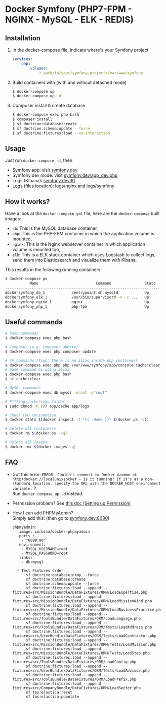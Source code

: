# Docker Symfony (PHP7-FPM - NGINX - MySQL - ELK - REDIS)

## Installation

1. In the docker-compose file, indicate where's your Symfony project

    ```yml
    services:
        php:
            volumes:
                - path/to/your/symfony-project:/var/www/symfony
    ```

2. Build containers with (with and without detached mode)

    ```bash
    $ docker-compose up
    $ docker-compose up -d
    ```

3. Composer install & create database

    ```bash
    $ docker-compose exec php bash
    $ composer install
    $ sf doctrine:database:create
    $ sf doctrine:schema:update --force
    $ sf doctrine:fixtures:load --no-interaction
    ```

## Usage

Just run `docker-compose -d`, then:

* Symfony app: visit [symfony.dev](http://symfony.dev)  
* Symfony dev mode: visit [symfony.dev/app_dev.php](http://symfony.dev/app_dev.php)  
* Logs (Kibana): [symfony.dev:81](http://symfony.dev:81)
* Logs (files location): logs/nginx and logs/symfony

## How it works?

Have a look at the `docker-compose.yml` file, here are the `docker-compose` built images:

* `db`: This is the MySQL database container,
* `php`: This is the PHP-FPM container in which the application volume is mounted,
* `nginx`: This is the Nginx webserver container in which application volume is mounted too,
* `elk`: This is a ELK stack container which uses Logstash to collect logs, send them into Elasticsearch and visualize them with Kibana,

This results in the following running containers:

```bash
$ docker-compose ps
           Name                          Command               State              Ports            
--------------------------------------------------------------------------------------------------
dockersymfony_db_1            /entrypoint.sh mysqld            Up      0.0.0.0:3306->3306/tcp      
dockersymfony_elk_1           /usr/bin/supervisord -n -c ...   Up      0.0.0.0:81->80/tcp          
dockersymfony_nginx_1         nginx                            Up      443/tcp, 0.0.0.0:80->80/tcp
dockersymfony_php_1           php-fpm                          Up      0.0.0.0:9000->9000/tcp      
```

## Useful commands

```bash
# bash commands
$ docker-compose exec php bash

# Composer (e.g. composer update)
$ docker-compose exec php composer update

# SF commands (Tips: there is an alias inside php container)
$ docker-compose exec php php /var/www/symfony/app/console cache:clear
# Same command by using alias
$ docker-compose exec php bash
$ sf cache:clear

# MySQL commands
$ docker-compose exec db mysql -uroot -p"root"

# F***ing cache/logs folder
$ sudo chmod -R 777 app/cache app/logs

# Check CPU consumption
$ docker stats $(docker inspect -f "{{ .Name }}" $(docker ps -q))

# Delete all containers
$ docker rm $(docker ps -aq)

# Delete all images
$ docker rmi $(docker images -q)
```

## FAQ

* Got this error: `ERROR: Couldn't connect to Docker daemon at http+docker://localunixsocket - is it running?
If it's at a non-standard location, specify the URL with the DOCKER_HOST environment variable.` ?  
Run `docker-compose up -d` instead.

* Permission problem? See [this doc (Setting up Permission)](http://symfony.com/doc/current/book/installation.html#checking-symfony-application-configuration-and-setup)

* How I can add PHPMyAdmin?  
Simply add this: (then go to [symfony.dev:8080](http://symfony.dev:8080))

    ```
    phpmyadmin:
       image: corbinu/docker-phpmyadmin
       ports :
        - "8080:80"
       environment:
        - MYSQL_USERNAME=root
        - MYSQL_PASSWORD=root
       links:
        - db:mysql
    ```

        * Test Fixtures order  :
            sf doctrine:database:drop --force
            sf doctrine:database:create
            sf doctrine:schema:update --force
            sf doctrine:fixtures:load --append --fixtures=src/MissionBundle/DataFixtures/ORM/LoadExpertise.php
            sf doctrine:fixtures:load --append --fixtures=src/MissionBundle/DataFixtures/ORM/LoadMissionKind.php
            sf doctrine:fixtures:load --append --fixtures=src/MissionBundle/DataFixtures/ORM/LoadBusinessPractice.php
            sf doctrine:fixtures:load --append --fixtures=src/ToolsBundle/DataFixtures/ORM/LoadLanguage.php
            sf doctrine:fixtures:load --append --fixtures=src/ToolsBundle/DataFixtures/ORM/Tests/LoadAddress.php
            sf doctrine:fixtures:load --append --fixtures=src/UserBundle/DataFixtures/ORM/Tests/LoadContractor.php
            sf doctrine:fixtures:load --append --fixtures=src/MissionBundle/DataFixtures/ORM/Tests/LoadMission.php
            sf doctrine:fixtures:load --append --fixtures=src/MissionBundle/DataFixtures/ORM/Tests/LoadStep.php
            sf doctrine:fixtures:load --append --fixtures=src/ToolsBundle/DataFixtures/ORM/LoadConfig.php
            sf doctrine:fixtures:load --append --fixtures=src/UserBundle/DataFixtures/ORM/Tests/LoadAdvisor.php
            sf doctrine:fixtures:load --append --fixtures=src/ToolsBundle/DataFixtures/ORM/LoadPrefix.php
            sf doctrine:fixtures:load --append --fixtures=src/CompanyBundle/DataFixtures/ORM/LoadSector.php
            sf fos:elastica:reset
            sf fos:elastica:populate
